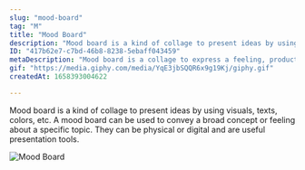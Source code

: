 ```yaml
---
slug: "mood-board"
tag: "M"
title: "Mood Board"
description: "Mood board is a kind of collage to present ideas by using visuals, texts, colors, etc.  A mood board can be used to convey a broad concept or feeling about a specific topic. They can be physical or digital and are useful presentation tools."
ID: "417b62e7-c7bd-46b8-8238-5ebaff043459"
metaDescription: "Mood board is a collage to express a feeling, product, idea, etc. "
gif: "https://media.giphy.com/media/YqE3jbSQQR6x9g19Kj/giphy.gif"
createdAt: 1658393004622

---
```

Mood board is a kind of collage to present ideas by using visuals, texts, colors, etc.  A mood board can be used to convey a broad concept or feeling about a specific topic. They can be physical or digital and are useful presentation tools.

![Mood Board](https://media.giphy.com/media/YqE3jbSQQR6x9g19Kj/giphy.gif)